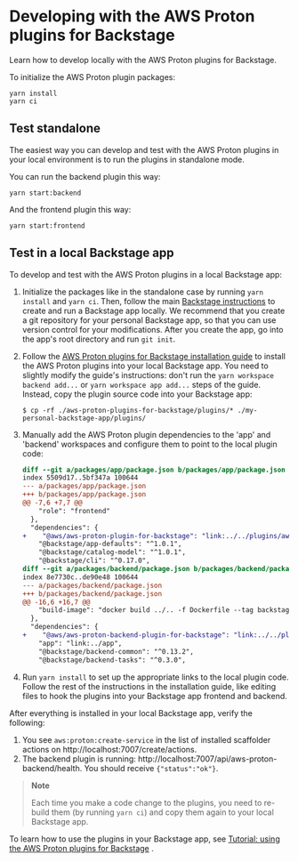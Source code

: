 # Developing with the AWS Proton plugins for Backstage

Learn how to develop locally with the AWS Proton plugins for Backstage.

To initialize the AWS Proton plugin packages:

```shell
yarn install
yarn ci
```

## Test standalone

The easiest way you can develop and test with the AWS Proton plugins in your local environment is to run the plugins in standalone mode.

You can run the backend plugin this way:

```shell
yarn start:backend
```

And the frontend plugin this way:

```shell
yarn start:frontend
```

## Test in a local Backstage app

To develop and test with the AWS Proton plugins in a local Backstage app:

1. Initialize the packages like in the standalone case by running `yarn install` and `yarn ci`.  Then, follow the main [Backstage instructions](https://backstage.io/docs/getting-started/create-an-app) to create and run a Backstage app locally.  We recommend that you create a git repository for your personal Backstage app, so that you can use version control for your modifications.  After you create the app, go into the app's root directory and run `git init`.

1. Follow the [AWS Proton plugins for Backstage installation guide](install.md) to install the AWS Proton plugins into your local Backstage app.  You need to slightly modify the guide's instructions: don't run the `yarn workspace backend add...` or `yarn workspace app add...` steps of the guide.  Instead, copy the plugin source code into your Backstage app:

    ```shell
    $ cp -rf ./aws-proton-plugins-for-backstage/plugins/* ./my-personal-backstage-app/plugins/
    ```

1. Manually add the AWS Proton plugin dependencies to the 'app' and 'backend' workspaces and configure them to point to the local plugin code:

    ```diff
    diff --git a/packages/app/package.json b/packages/app/package.json
    index 5509d17..5bf347a 100644
    --- a/packages/app/package.json
    +++ b/packages/app/package.json
    @@ -7,6 +7,7 @@
        "role": "frontend"
      },
      "dependencies": {
    +    "@aws/aws-proton-plugin-for-backstage": "link:../../plugins/aws-proton",
        "@backstage/app-defaults": "^1.0.1",
        "@backstage/catalog-model": "^1.0.1",
        "@backstage/cli": "^0.17.0",
    diff --git a/packages/backend/package.json b/packages/backend/package.json
    index 8e7730c..de90e48 100644
    --- a/packages/backend/package.json
    +++ b/packages/backend/package.json
    @@ -16,6 +16,7 @@
        "build-image": "docker build ../.. -f Dockerfile --tag backstage"
      },
      "dependencies": {
    +    "@aws/aws-proton-backend-plugin-for-backstage": "link:../../plugins/aws-proton-backend",
        "app": "link:../app",
        "@backstage/backend-common": "^0.13.2",
        "@backstage/backend-tasks": "^0.3.0",
    ```

1. Run `yarn install` to set up the appropriate links to the local plugin code.  Follow the rest of the instructions in the installation guide, like editing files to hook the plugins into your Backstage app frontend and backend.

After everything is installed in your local Backstage app, verify the following:
1. You see `aws:proton:create-service` in the list of installed scaffolder actions on http://localhost:7007/create/actions.
2. The backend plugin is running: http://localhost:7007/api/aws-proton-backend/health. You should receive `{"status":"ok"}`.

> **Note**
>
> Each time you make a code change to the plugins, you need to re-build them (by running `yarn ci`) and copy them again to your local Backstage app.

To learn how to use the plugins in your Backstage app, see [Tutorial: using the AWS Proton plugins for Backstage](tutorial.md)  .
